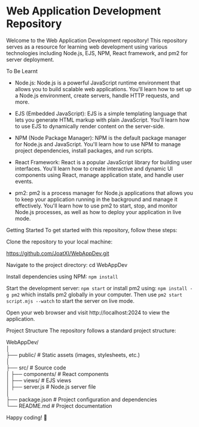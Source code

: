 # Web Application Development Repository

Welcome to the Web Application Development repository! This repository serves as a resource for learning web development using various technologies including Node.js, EJS, NPM, React framework, and pm2 for server deployment.

To Be Learnt

* Node.js: Node.js is a powerful JavaScript runtime environment that allows you to build scalable web applications. You'll learn how to set up a Node.js environment, create servers, handle HTTP requests, and more.

* EJS (Embedded JavaScript): EJS is a simple templating language that lets you generate HTML markup with plain JavaScript. You'll learn how to use EJS to dynamically render content on the server-side.

* NPM (Node Package Manager): NPM is the default package manager for Node.js and JavaScript. You'll learn how to use NPM to manage project dependencies, install packages, and run scripts.

* React Framework: React is a popular JavaScript library for building user interfaces. You'll learn how to create interactive and dynamic UI components using React, manage application state, and handle user events.

* pm2: pm2 is a process manager for Node.js applications that allows you to keep your application running in the background and manage it effectively. You'll learn how to use pm2 to start, stop, and monitor Node.js processes, as well as how to deploy your application in live mode.

Getting Started
To get started with this repository, follow these steps:

Clone the repository to your local machine:

https://github.com/JoatXI/WebAppDev.git

Navigate to the project directory:
cd WebAppDev

Install dependencies using NPM:
`npm install`

Start the development server:
`npm start` or install pm2 using: `npm install -g pm2` which installs pm2 globally in your computer. Then use `pm2 start script.mjs --watch` to start the server on live mode.

Open your web browser and visit http://localhost:2024 to view the application.

Project Structure
The repository follows a standard project structure:

WebAppDev/<br>
│<br>
├── public/           # Static assets (images, stylesheets, etc.)<br>
│<br>
├── src/              # Source code<br>
│   ├── components/   # React components<br>
│   ├── views/        # EJS views<br>
│   ├── server.js     # Node.js server file<br>
│<br>
├── package.json      # Project configuration and dependencies<br>
└── README.md         # Project documentation<br>

Happy coding! 🚀
